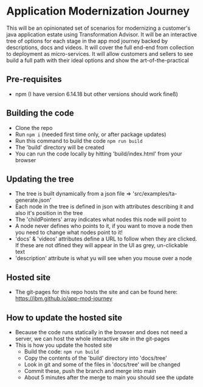 # Application Modernization Journey

This will be an opinionated set of scenarios for modernizing a customer's java application estate using Transformation Advisor. 
It will be an interactive tree of options for each stage in the app mod journey backed by descriptions, docs and videos. 
It will cover the full end-end from collection to deployment as micro-services. 
It will allow customers and sellers to see build a full path with their ideal options and show the art-of-the-practical

## Pre-requisites
- npm (I have version 6.14.18 but other versions should work fineß)

## Building the code
 - Clone the repo
 - Run `npm i` (needed first time only, or after package updates)
 - Run this command to build the code
`npm run build`
 - The 'build' directory will be created 
 - You can run the code locally by hitting 'build/index.html' from your browser

## Updating the tree
 - The tree is built dynamically from a json file => 'src/examples/ta-generate.json'
 - Each node in the tree is defined in json with attributes describing it and also it's position in the tree
 - The 'childPointers' array indicates what nodes this node will point to
 - A node never defines who points to it, if you want to move a node then you need to change what nodes point to it!
 - 'docs' & 'videos' attributes define a URL to follow when they are clicked. If these are not dfined they will appear in the UI as grey, un-clickable text
 - 'description' attribute is what yu will see when you mouse over a node
 
## Hosted site
 - The git-pages for this repo hosts the site and can be found here: https://ibm.github.io/app-mod-journey

## How to update the hosted site
 - Because the code runs statically  in the browser and does not need a server, we can host the whole interactive site in the git-pages
 - This is how you update the hosted site
     - Build the code: `npm run build`
     - Copy the contents of the 'build' directory into 'docs/tree'
     - Look in git and some of the files in 'docs/tree' will be changed
     - Commit these, push the branch and merge into main
     - About 5 minutes after the merge to main you should see the update

